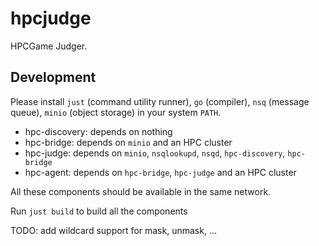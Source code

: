 # hpcjudge

HPCGame Judger.

## Development

Please install `just` (command utility runner), `go` (compiler), `nsq` (message queue), `minio` (object storage) in your system `PATH`.

- hpc-discovery: depends on nothing
- hpc-bridge: depends on `minio` and an HPC cluster
- hpc-judge: depends on `minio`, `nsqlookupd`, `nsqd`, `hpc-discovery`, `hpc-bridge`
- hpc-agent: depends on `hpc-bridge`, `hpc-judge` and an HPC cluster

All these components should be available in the same network.

Run `just build` to build all the components

TODO: add wildcard support for mask, unmask, ...

